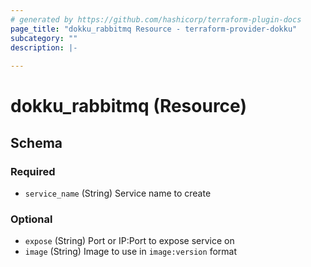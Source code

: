 ```yaml
---
# generated by https://github.com/hashicorp/terraform-plugin-docs
page_title: "dokku_rabbitmq Resource - terraform-provider-dokku"
subcategory: ""
description: |-
  
---
```


# dokku_rabbitmq (Resource)





<!-- schema generated by tfplugindocs -->
## Schema

### Required

- `service_name` (String) Service name to create

### Optional

- `expose` (String) Port or IP:Port to expose service on
- `image` (String) Image to use in `image:version` format
